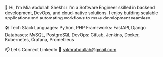 👋 Hi, I’m Mia Abdullah Shekhar
I’m a Software Engineer skilled in backend development, DevOps, and cloud-native solutions. I enjoy building scalable applications and automating workflows to make development seamless.

🛠️ Tech Stack
Languages: Python, PHP
Frameworks: FastAPI, Django
Databases: MySQL, PostgreSQL
DevOps: GitLab, Jenkins, Docker, Kubernetes, Grafana, Prometheus

📫 Let’s Connect
LinkedIn
📧 shkhrabdullah@gmail.com
